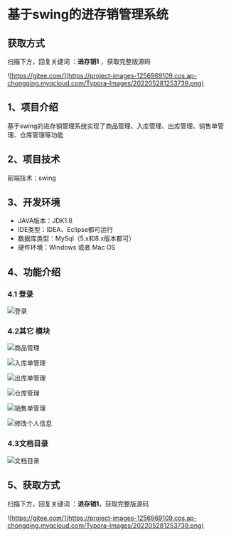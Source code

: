 # 基于swing的进存销管理系统

## 获取方式

扫描下方，回复关键词  ：**进存销1** ，获取完整版源码

![https://gitee.com/](https://project-images-1256969109.cos.ap-chongqing.myqcloud.com/Typora-Images/202205281253739.png)

## 1、项目介绍

基于swing的进存销管理系统实现了商品管理、入库管理、出库管理、销售单管理、仓库管理等功能


## 2、项目技术

前端技术：swing

## 3、开发环境

- JAVA版本：JDK1.8
- IDE类型：IDEA、Eclipse都可运行
- 数据库类型：MySql（5.x和8.x版本都可） 
- 硬件环境：Windows 或者 Mac OS


## 4、功能介绍

### 4.1 登录

![登录](https://project-images-1256969109.cos.ap-chongqing.myqcloud.com/Typora-Images/202208081206745.jpg)

### 4.2其它 模块

![商品管理](https://project-images-1256969109.cos.ap-chongqing.myqcloud.com/Typora-Images/202208081206169.jpg)

![入库单管理](https://project-images-1256969109.cos.ap-chongqing.myqcloud.com/Typora-Images/202208081206371.jpg)

![出库单管理](https://project-images-1256969109.cos.ap-chongqing.myqcloud.com/Typora-Images/202208081206231.jpg)

![仓库管理](https://project-images-1256969109.cos.ap-chongqing.myqcloud.com/Typora-Images/202208081207740.jpg)

![销售单管理](https://project-images-1256969109.cos.ap-chongqing.myqcloud.com/Typora-Images/202208081207163.jpg)

![修改个人信息](https://project-images-1256969109.cos.ap-chongqing.myqcloud.com/Typora-Images/202208081207223.jpg)

### 4.3文档目录

![文档目录](https://project-images-1256969109.cos.ap-chongqing.myqcloud.com/Typora-Images/202208081207768.jpg)

## 5、获取方式

扫描下方，回复关键词  ：**进存销1**，获取完整版源码



![https://gitee.com/](https://project-images-1256969109.cos.ap-chongqing.myqcloud.com/Typora-Images/202205281253739.png)

